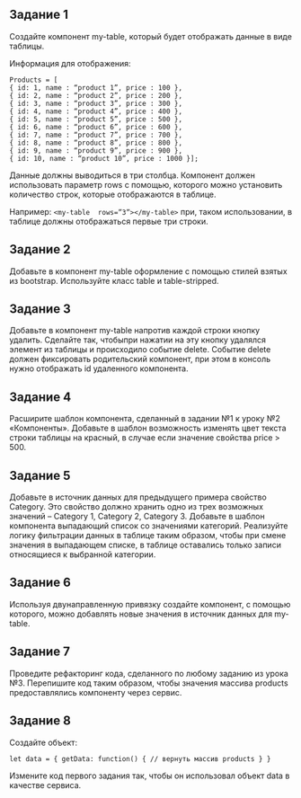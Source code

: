 ## Задание 1

Создайте компонент my-table, который будет отображать данные в виде таблицы.

Информация для отображения:

    Products = [
    { id: 1, name : “product 1”, price : 100 },
    { id: 2, name : “product 2”, price : 200 },
    { id: 3, name : “product 3”, price : 300 },
    { id: 4, name : “product 4”, price : 400 },
    { id: 5, name : “product 5”, price : 500 },
    { id: 6, name : “product 6”, price : 600 },
    { id: 7, name : “product 7”, price : 700 },
    { id: 8, name : “product 8”, price : 800 },
    { id: 9, name : “product 9”, price : 900 },
    { id: 10, name : “product 10”, price : 1000 }];

  

Данные должны выводиться в три столбца. Компонент должен использовать параметр rows с помощью, которого можно установить количество строк, которые отображаются в таблице.

Например: `<my-table  rows=”3”></my-table>` при, таком использовании, в таблице должны отображаться первые три строки.

## Задание 2

Добавьте в компонент my-table оформление с помощью стилей взятых из bootstrap.
Используйте класс table и table-stripped.

## Задание 3

Добавьте в компонент my-table напротив каждой строки кнопку удалить. 
Сделайте так, чтобыпри нажатии на эту кнопку удалялся элемент из таблицы и происходило событие delete.
Событие delete должен фиксировать родительский компонент, при этом в консоль нужно отображать id удаленного компонента.

## Задание 4

Расширите шаблон компонента, сделанный в задании №1 к уроку №2 «Компоненты».
Добавьте в шаблон возможность изменять цвет текста строки таблицы на красный, в случае
если значение свойства price > 500.

## Задание 5

Добавьте в источник данных для предыдущего примера свойство Category. 
Это свойство должно хранить одно из трех возможных значений – Category 1, Category 2, Category 3.
Добавьте в шаблон компонента выпадающий список со значениями категорий. 
Реализуйте логику фильтрации данных в таблице таким образом, чтобы при смене значения в
выпадающем списке, в таблице оставались только записи относящиеся к выбранной категории.

## Задание 6

Используя двунаправленную привязку создайте компонент, с помощью которого, можно
добавлять новые значения в источник данных для my-table.

## Задание 7

Проведите рефакторинг кода, сделанного по любому заданию из урока №3. 
Перепишите код таким образом, чтобы значения массива products предоставлялись компоненту через сервис.

## Задание 8

Создайте объект:

`let data = {
    getData: function() {
    // вернуть массив products
    }
}`

Измените код первого задания так, чтобы он использовал объект data в качестве сервиса.